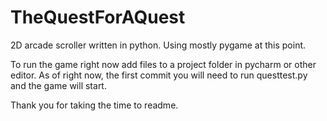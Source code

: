 # TheQuestForAQuest
2D arcade scroller written in python. Using mostly pygame at this point.


To run the game right now add files to a project folder in pycharm or other editor. 
As of right now, the first commit you will need to run questtest.py and the game will start.


Thank you for taking the time to readme.

